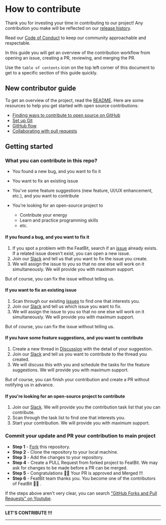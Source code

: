 # How to contribute

Thank you for investing your time in contributing to our project! Any contribution you make will be reflected on our [release history](https://github.com/featbit/featbit/releases).

Read our [Code of Conduct](https://github.com/featbit/featbit/blob/main/code_of_conduct.md) to keep our community approachable and respectable.

In this guide you will get an overview of the contribution workflow from opening an issue, creating a PR, reviewing, and merging the PR.

Use the `table of contents` icon on the top left corner of this document to get to a specific section of this guide quickly.

## New contributor guide

To get an overview of the project, read the [README](README.md). Here are some resources to help you get started with open source contributions:

- [Finding ways to contribute to open source on GitHub](https://docs.github.com/en/get-started/exploring-projects-on-github/finding-ways-to-contribute-to-open-source-on-github)
- [Set up Git](https://docs.github.com/en/get-started/quickstart/set-up-git)
- [GitHub flow](https://docs.github.com/en/get-started/quickstart/github-flow)
- [Collaborating with pull requests](https://docs.github.com/en/github/collaborating-with-pull-requests)

## Getting started

### What you can contribute in this repo?

- You found a new bug, and you want to fix it
- You want to fix an existing issue
- You've some feature suggestions (new feature, UI/UX enhancement, etc.), and you want to contribute
- You're looking for an open-source project to 

  - Contribute your energy
  - Learn and practice programming skills
  - etc.


#### If you found a bug, and you want to fix it

1. If you spot a problem with the FeatBit, search if an [issue](https://github.com/featbit/featbit/issues) already exists. If a related issue doesn't exist, you can open a new issue.
2. Join our [Slack](https://join.slack.com/t/featbit/shared_invite/zt-1ew5e2vbb-x6Apan1xZOaYMnFzqZkGNQ) and tell us that you want to fix the issue you create. 
3. We will assign the issue to you so that no one else will work on it simultaneously. We will provide you with maximum support.

But of course, you can fix the issue without telling us.

#### If you want to fix an existing issue

1. Scan through our existing [issues](https://github.com/featbit/featbit/issues) to find one that interests you. 
2. Join our [Slack](https://join.slack.com/t/featbit/shared_invite/zt-1ew5e2vbb-x6Apan1xZOaYMnFzqZkGNQ) and tell us which issue you want to fix. 
3. We will assign the issue to you so that no one else will work on it simultaneously. We will provide you with maximum support.

But of course, you can fix the issue without telling us.

#### If you have some feature suggestions, and you want to contribute

1. Create a new thread in [Discussion](https://github.com/featbit/featbit/discussions/categories/feature-suggestions) with the detail of your suggestion.
2. Join our [Slack](https://join.slack.com/t/featbit/shared_invite/zt-1ew5e2vbb-x6Apan1xZOaYMnFzqZkGNQ) and tell us you want to contribute to the thread you created.
3. We will discuss this with you and schedule the tasks for the feature suggestions. We will provide you with maximum support.

But of course, you can finish your contribution and create a PR without notifying us in advance.


#### If you're looking for an open-source project to contribute

1. Join our [Slack](https://join.slack.com/t/featbit/shared_invite/zt-1ew5e2vbb-x6Apan1xZOaYMnFzqZkGNQ). We will provide you the contribution task list that you can contribute.
2. Scan through the task list to find one that interests you. 
3. Start your contribution. We will provide you with maximum support.

### Commit your update and PR your contribution to main project

- **Step 1** - [Fork](https://docs.github.com/en/pull-requests/collaborating-with-pull-requests/working-with-forks) this repository.
- **Step 2** - Clone the repository to your local machine.
- **Step 3** - Add the changes to your repository.
- **Step 4** - Create a PULL Request from forked project to FeatBit. We may ask for changes to be made before a PR can be merged.
- **Step 5** - Congratulations 🎉🎉 Your PR is approved and Merged !!! 
- **Step 6** - FeatBit team thanks you. You become one of the contributors of FeatBit 🎉🎉 .

If the steps above aren't very clear, you can search ["GitHub Forks and Pull Requests" on Youtube](https://www.youtube.com/watch?v=a_FLqX3vGR4).


----------------------------------------------------

**LET'S CONTRIBUTE !!!**

----------------------------------------------------


